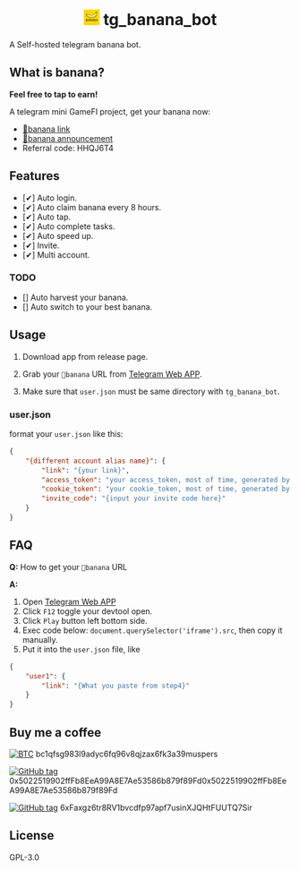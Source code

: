 <h1 align="center">
<img src="./assets/banana.jpg" width="28" />
tg_banana_bot
</h1>
A Self-hosted telegram banana bot.

## What is banana?
**Feel free to tap to earn!**

A telegram mini GameFI project, get your banana now:

- [🍌banana link](https://t.me/OfficialBananaBot/banana?startapp=referral=HHQJ6T4)
- [🍌banana announcement](https://web.telegram.org/a/#-1002230273398)
- Referral code: HHQJ6T4

## Features
- [✔] Auto login.
- [✔] Auto claim banana every 8 hours.
- [✔] Auto tap.
- [✔] Auto complete tasks.
- [✔] Auto speed up.
- [✔] Invite.
- [✔] Multi account.

### TODO
- [] Auto harvest your banana.
- [] Auto switch to your best banana.

## Usage

1. Download app from release page.

2. Grab your `🍌banana` URL from [Telegram Web APP](https://t.me/OfficialBananaBot/banana?startapp=referral=HHQJ6T4).

3. Make sure that `user.json` must be same directory with `tg_banana_bot`.

### user.json
format your `user.json` like this:
```json
{
    "{different account alias name}": {
        "link": "{your link}",
        "access_token": "your access_token, most of time, generated by link when you first login",
        "cookie_token": "your cookie_token, most of time, generated by link when you first login",
        "invite_code": "{input your invite code here}"
    }
}
```

## FAQ
**Q:** How to get your `🍌banana` URL

**A:**
1. Open [Telegram Web APP](https://t.me/OfficialBananaBot/banana?startapp=referral=HHQJ6T4)
2. Click `F12` toggle your devtool open.
3. Click `Play` button left bottom side.
4. Exec code below: `document.querySelector('iframe').src`, then copy it manually.
5. Put it into the `user.json` file, like 
```json
{
    "user1": {
        "link": "{What you paste from step4}"
    }
}
```

## Buy me a coffee

[![BTC](https://img.shields.io/badge/BTC-wallet-F7931A?logo=bitcoin)](https://btcscan.org/ "View BTC address") bc1qfsg983l9adyc6fq96v8qjzax6fk3a39muspers

[![GitHub tag](https://img.shields.io/badge/ETH-wallet-3C3C3D?logo=ethereum)](https://etherscan.io/ "View ETH address") 0x5022519902ffFb8EeA99A8E7Ae53586b879f89Fd0x5022519902ffFb8EeA99A8E7Ae53586b879f89Fd

[![GitHub tag](https://img.shields.io/badge/SOL-wallet-9945FF?logo=solana)](https://solscan.io/ "View SOL address") 6xFaxgz6tr8RV1bvcdfp97apf7usinXJQHtFUUTQ7Sir

## License
GPL-3.0
